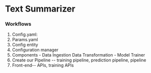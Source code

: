 # Text Summarizer

### Workflows

1. Config.yaml:
2. Params.yaml
3. Config entity
4. Configuration manager
5. Components - Data Ingestion Data Transformation - Model Trainer
6. Create our Pipeline -- training pipeline, prediction pipeline, pipeline
7. Front-end-- APIs, training APIs
